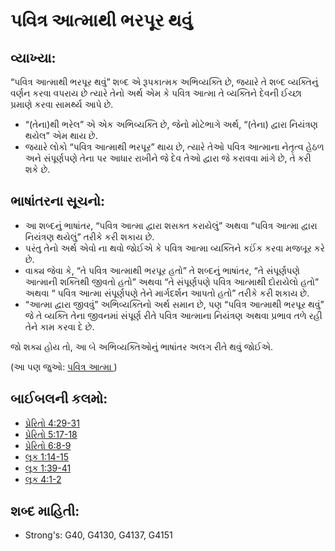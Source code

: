 # પવિત્ર આત્માથી ભરપૂર થવું 

## વ્યાખ્યા: 

“પવિત્ર આત્માથી ભરપૂર થવું” શબ્દ એ રૂપકાત્મક અભિવ્યક્તિ છે, જયારે તે શબ્દ વ્યક્તિનું વર્ણન કરવા વપરાય છે ત્યારે તેનો અર્થ એમ કે પવિત્ર આત્મા તે વ્યક્તિને દેવની ઈચ્છા પ્રમાણે કરવા સામર્થ્ય આપે છે.

* “(તેના)થી ભરેલ” એ એક અભિવ્યક્તિ છે, જેનો મોટેભાગે અર્થ, “(તેના) દ્વારા નિયંત્રણ થયેલ” એમ થાય છે.
* જયારે લોકો “પવિત્ર આત્માથી ભરપૂર” થાય છે, ત્યારે તેઓ પવિત્ર આત્માના નેતૃત્વ હેઠળ અને સંપૂર્ણપણે તેના પર આધાર રાખીને જે દેવ તેઓ દ્વારા જે કરાવવા માંગે છે, તે કરી શકે છે.

## ભાષાંતરના સૂચનો: 

* આ શબ્દનું ભાષાંતર, “પવિત્ર આત્મા દ્વારા શસક્ત કરાયેલું” અથવા “પવિત્ર આત્મા દ્વારા નિયંત્રણ થયેલું” તરીકે કરી શકાય છે.
* પરંતુ તેનો અર્થ એવો ના થવો જોઈએ કે પવિત્ર આત્મા વ્યક્તિને કઈંક કરવા મજબૂર કરે છે.
* વાક્ય જેવા કે, “તે પવિત્ર આત્માથી ભરપૂર હતો” તે શબ્દનું ભાષાંતર, “તે સંપૂર્ણપણે આત્માની શક્તિથી જીવતો હતો” અથવા “તે સંપૂર્ણપણે પવિત્ર આત્માથી દોરાયેલો હતો” અથવા “ પવિત્ર આત્મા સંપૂર્ણપણે તેને માર્ગદર્શન આપતો હતો” તરીકે કરી શકાય છે.
* “આત્મા દ્વારા જીવવું” અભિવ્યક્તિનો અર્થ સમાન છે, પણ “પવિત્ર આત્માથી ભરપૂર થવું” જે તે વ્યક્તિ તેના જીવનમાં સંપૂર્ણ રીતે પવિત્ર આત્માના નિયંત્રણ અથવા પ્રભાવ તળે રહી તેને કામ કરવા દે છે.

જો શક્ય હોય તો, આ બે અભિવ્યક્તિઓનું ભાષાંતર અલગ રીતે થવું જોઈએ.

(આ પણ જુઓ: [પવિત્ર આત્મા ](../kt/holyspirit.md))

## બાઈબલની કલમો: 

* [પ્રેરિતો 4:29-31](rc://gu/tn/help/act/04/29)
* [પ્રેરિતો 5:17-18](rc://gu/tn/help/act/05/17)
* [પ્રેરિતો 6:8-9](rc://gu/tn/help/act/06/08)
* [લૂક 1:14-15](rc://gu/tn/help/luk/01/14)
* [લૂક 1:39-41](rc://gu/tn/help/luk/01/39)
* [લૂક 4:1-2](rc://gu/tn/help/luk/04/01)

## શબ્દ માહિતી: 

* Strong's: G40, G4130, G4137, G4151
